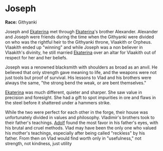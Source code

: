 # Joseph

**Race:** Githyanki

Joseph and [Ekaterina](./Ekaterina.md) met through [Ekaterina](./Ekaterina.md)'s brother Alexander. Alexander and Joseph were friends during the time when the Githyanki were divided on who was the rightful heir to the Githyanki throne, Vlaakith or Orpheus. Vlaakith ended up "winning" and while Joseph was a non believer in Vlaakith's divinity, he still married [Ekaterina](./Ekaterina.md) over an altar for Vlaakith out of respect for her and her beliefs.

Joseph was a renowned blacksmith with shoulders as broad as an anvil.
He believed that only strength gave meaning to life, and the weapons were not just tools but proof of survival. His lessons to Vlad and his brothers were always the same, "the strong bend the weak, or are bent themselves."

[Ekaterina](./Ekaterina.md) was much different, quieter and sharper. She saw value in precision and foresight. She had a gift to spot impurities in ore and flaws in the steel before it shattered under a hammers strike.

While the two were perfect for each other in the forge, their house was unfortunately divided in values and philosophy. Vladimir's brothers took to their father's teachings. [Adolf](./Adolf.md) found the most favor in his father's eyes, with his brutal and cruel methods. Vlad may have been the only one who valued his mother's teachings, especially after being called "reckless" by his father. From then on Vlad would find worth only in "usefulness," not strength, not kindness, just utility